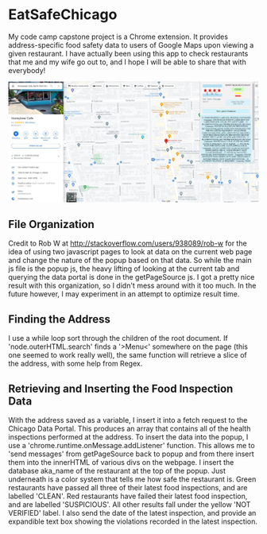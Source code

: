 

# EatSafeChicago
My code camp capstone project is a Chrome extension. It provides address-specific food safety data 
to users of Google Maps upon viewing a given restaurant. I have actually been using this app to check
restaurants that me and my wife go out to, and I hope I will be able to share that with everybody!

![mainscreen full image](/images/fullpage0.0.7.JPG)

## File Organization
Credit to Rob W at <http://stackoverflow.com/users/938089/rob-w> for the idea of using two javascript pages 
to look at data on the current web page and change the nature of the popup based on that data. So while
the main js file is the popup js, the heavy lifting of looking at the current tab and querying the data
portal is done in the getPageSource js. I got a pretty nice result with this organization, so I didn't mess
around with it too much. In the future however, I may experiment in an attempt to optimize result time.

## Finding the Address
I use a while loop sort through the children of the root document. If 'node.outerHTML.search' finds a 
'>Menu<' somewhere on the page (this one seemed to work really well), the same function will retrieve a
slice of the address, with some help from Regex.

## Retrieving and Inserting the Food Inspection Data
With the address saved as a variable, I insert it into a fetch request to the Chicago Data Portal. This 
produces an array that contains all of the health inspections performed at the address.
To insert the data into the popup, I use a 'chrome.runtime.onMessage.addListener' function. This allows 
me to 'send messages' from getPageSource back to popup and from there insert them into the innerHTML of
various divs on the webpage. I insert the database aka_name of the restaurant at the top of the popup. 
Just underneath is a color system that tells me how safe the restaurant is. Green restaurants have passed 
all three of their latest food inspections, and are labelled 'CLEAN'. Red restaurants have failed 
their latest food inspection, and are labelled 'SUSPICIOUS'. All other results fall under the yellow 
'NOT VERIFIED' label. I also send the date of the latest inspection, and provide an expandible text box
showing the violations recorded in the latest inspection.
